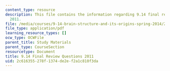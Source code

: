 ```yaml
---
content_type: resource
description: This file contains the information regarding 9.14 final review questions
  2011.
file: /media/courses/9-14-brain-structure-and-its-origins-spring-2014/2c616355278f1374de2ef2a1c810f3da_MIT9_14S14_FinalRevQue2011.pdf
file_type: application/pdf
learning_resource_types: []
ocw_type: OCWFile
parent_title: Study Materials
parent_type: CourseSection
resourcetype: Document
title: 9.14 Final Review Questions 2011
uid: 2c616355-278f-1374-de2e-f2a1c810f3da
---
```

